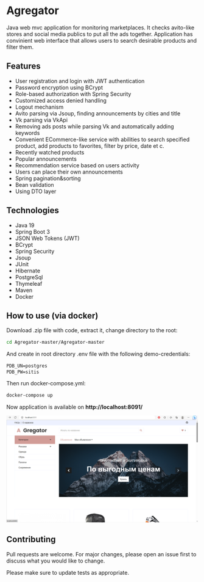 # Agregator
Java web mvc application for monitoring marketplaces. It checks avito-like stores and social media publics to put all the ads together. Application has convinient web
interface that allows users to search desirable products and filter them.

## Features
- User registration and login with JWT authentication
- Password encryption using BCrypt
- Role-based authorization with Spring Security
- Customized access denied handling
- Logout mechanism
- Avito parsing via Jsoup, finding announcements by cities and title
- Vk parsing via VkApi
- Removing ads posts while parsing Vk and automatically adding keywords
- Convenient ECommerce-like service with abilities to search specified product, add products to favorites, filter by price, date et c.
- Recently watched products
- Popular announcements
- Recommendation service based on users activity
- Users can place their own announcements
- Spring pagination&sorting
- Bean validation
- Using DTO layer

## Technologies
- Java 19
- Spring Boot 3
- JSON Web Tokens (JWT)
- BCrypt
- Spring Security
- Jsoup
- JUnit
- Hibernate
- PostgreSql
- Thymeleaf
- Maven
- Docker




## How to use (via docker)
Download .zip file with code, extract it, change directory to the root:
```bash
cd Agregator-master/Agregator-master
```
And create in root directory .env file with the following demo-credentials:
```text
PDB_UN=postgres
PDB_PW=sitis
```


Then run docker-compose.yml:
```bash
docker-compose up
```
Now application is available on **http://localhost:8091/**

![img.png](img.png)

## Contributing

Pull requests are welcome. For major changes, please open an issue first
to discuss what you would like to change.

Please make sure to update tests as appropriate.

